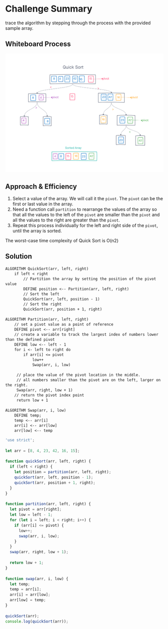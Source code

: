 # Challenge Summary
trace the algorithm by stepping through the process with the provided sample array.

## Whiteboard Process
![Quick_Sort WhiteBoard](Quick_Sort.png)

## Approach & Efficiency
1. Select a value of the array. We will call it the `pivot`. The `pivot` can be the first or last value in the array.
2. Need a function call `partition` to rearrange the values of the array so that all the values to the left of the `pivot` are smaller than the `pivot` and all the values to the right are greater than the `pivot`. 
3. Repeat this process individually for the left and right side of the `pivot`, until the array is sorted.

The worst-case time complexity of Quick Sort is O(n2)

## Solution
```pseudocode
ALGORITHM QuickSort(arr, left, right)
    if left < right
        // Partition the array by setting the position of the pivot value
        DEFINE position <-- Partition(arr, left, right)
        // Sort the left
        QuickSort(arr, left, position - 1)
        // Sort the right
        QuickSort(arr, position + 1, right)

ALGORITHM Partition(arr, left, right)
    // set a pivot value as a point of reference
    DEFINE pivot <-- arr[right]
    // create a variable to track the largest index of numbers lower than the defined pivot
    DEFINE low <-- left - 1
    for i <- left to right do
        if arr[i] <= pivot
            low++
            Swap(arr, i, low)

     // place the value of the pivot location in the middle.
     // all numbers smaller than the pivot are on the left, larger on the right.
     Swap(arr, right, low + 1)
    // return the pivot index point
     return low + 1

ALGORITHM Swap(arr, i, low)
    DEFINE temp;
    temp <-- arr[i]
    arr[i] <-- arr[low]
    arr[low] <-- temp
```
```javascript
'use strict';

let arr = [8, 4, 23, 42, 16, 15];

function quickSort(arr, left, right) {
  if (left < right) {
    let position = partition(arr, left, right);
    quickSort(arr, left, position - 1);
    quickSort(arr, position + 1, right);
  }
}

function partition(arr, left, right) {
  let pivot = arr[right];
  let low = left - 1;
  for (let i = left; i < right; i++) {
    if (arr[i] <= pivot) {
      low++;
      swap(arr, i, low);
    }
  }
  swap(arr, right, low + 1);

  return low + 1;
}

function swap(arr, i, low) {
  let temp;
  temp = arr[i];
  arr[i] = arr[low];
  arr[low] = temp;
}

quickSort(arr);
console.log(quickSort(arr));
```    

